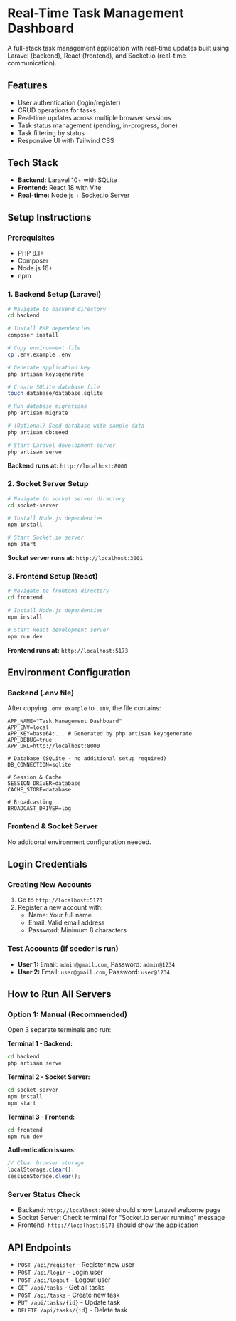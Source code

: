 # Real-Time Task Management Dashboard

A full-stack task management application with real-time updates built using Laravel (backend), React (frontend), and Socket.io (real-time communication).

## Features

- User authentication (login/register)
- CRUD operations for tasks
- Real-time updates across multiple browser sessions
- Task status management (pending, in-progress, done)
- Task filtering by status
- Responsive UI with Tailwind CSS

## Tech Stack

- **Backend:** Laravel 10+ with SQLite
- **Frontend:** React 18 with Vite
- **Real-time:** Node.js + Socket.io Server

## Setup Instructions

### Prerequisites
- PHP 8.1+
- Composer
- Node.js 16+
- npm

### 1. Backend Setup (Laravel)

```bash
# Navigate to backend directory
cd backend

# Install PHP dependencies
composer install

# Copy environment file
cp .env.example .env

# Generate application key
php artisan key:generate

# Create SQLite database file
touch database/database.sqlite

# Run database migrations
php artisan migrate

# (Optional) Seed database with sample data
php artisan db:seed

# Start Laravel development server
php artisan serve
```

**Backend runs at:** `http://localhost:8000`

### 2. Socket Server Setup

```bash
# Navigate to socket server directory
cd socket-server

# Install Node.js dependencies
npm install

# Start Socket.io server
npm start
```

**Socket server runs at:** `http://localhost:3001`

### 3. Frontend Setup (React)

```bash
# Navigate to frontend directory
cd frontend

# Install Node.js dependencies
npm install

# Start React development server
npm run dev
```

**Frontend runs at:** `http://localhost:5173`

## Environment Configuration

### Backend (.env file)
After copying `.env.example` to `.env`, the file contains:

```env
APP_NAME="Task Management Dashboard"
APP_ENV=local
APP_KEY=base64:... # Generated by php artisan key:generate
APP_DEBUG=true
APP_URL=http://localhost:8000

# Database (SQLite - no additional setup required)
DB_CONNECTION=sqlite

# Session & Cache
SESSION_DRIVER=database
CACHE_STORE=database

# Broadcasting
BROADCAST_DRIVER=log
```

### Frontend & Socket Server
No additional environment configuration needed.

## Login Credentials

### Creating New Accounts
1. Go to `http://localhost:5173`
2. Register a new account with:
   - Name: Your full name
   - Email: Valid email address
   - Password: Minimum 8 characters

### Test Accounts (if seeder is run)
- **User 1:** Email: `admin@gmail.com`, Password: `admin@1234`
- **User 2:** Email: `user@gmail.com`, Password: `user@1234`

## How to Run All Servers

### Option 1: Manual (Recommended)
Open 3 separate terminals and run:

**Terminal 1 - Backend:**
```bash
cd backend
php artisan serve
```

**Terminal 2 - Socket Server:**
```bash
cd socket-server
npm install
npm start
```

**Terminal 3 - Frontend:**
```bash
cd frontend
npm run dev
```



**Authentication issues:**
```javascript
// Clear browser storage
localStorage.clear();
sessionStorage.clear();
```

### Server Status Check
- Backend: `http://localhost:8000` should show Laravel welcome page
- Socket Server: Check terminal for "Socket.io server running" message
- Frontend: `http://localhost:5173` should show the application

## API Endpoints

- `POST /api/register` - Register new user
- `POST /api/login` - Login user
- `POST /api/logout` - Logout user
- `GET /api/tasks` - Get all tasks
- `POST /api/tasks` - Create new task
- `PUT /api/tasks/{id}` - Update task
- `DELETE /api/tasks/{id}` - Delete task